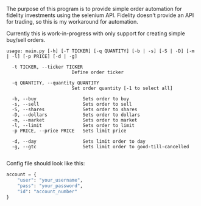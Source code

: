 The purpose of this program is to provide simple order automation for fidelity investments using the selenium API. Fidelity doesn't provide an API for trading, so this is my workaround for automation. 

Currently this is work-in-progress with only support for creating simple buy/sell orders.

``` 
usage: main.py [-h] [-T TICKER] [-q QUANTITY] [-b | -s] [-S | -D] [-m | -l] [-p PRICE] [-d | -g]

  -t TICKER, --ticker TICKER 
                        Define order ticker
                        
  -q QUANTITY, --quantity QUANTITY
                        Set order quantity [-1 to select all]
                          
  -b, --buy                 Sets order to buy
  -s, --sell                Sets order to sell
  -S, --shares              Sets order to shares
  -D, --dollars             Sets order to dollars
  -m, --market              Sets order to market
  -l, --limit               Sets order to limit
  -p PRICE, --price PRICE   Sets limit price
                        
  -d, --day                 Sets limit order to day
  -g, --gtc                 Sets limit order to good-till-cancelled
 
```

Config file should look like this:
``` Python
account = {
    "user": "your_username",
    "pass": "your_password",
    "id": "account_number"
}
```
